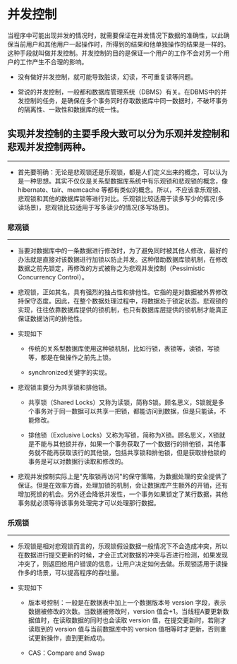 # 并发控制

当程序中可能出现并发的情况时，就需要保证在并发情况下数据的准确性，以此确保当前用户和其他用户一起操作时，所得到的结果和他单独操作的结果是一样的。这种手段就叫做并发控制。并发控制的目的是保证一个用户的工作不会对另一个用户的工作产生不合理的影响。

- 没有做好并发控制，就可能导致脏读，幻读，不可重复读等问题。

- 常说的并发控制，一般都和数据库管理系统（DBMS）有关。在DBMS中的并发控制的任务，是确保在多个事务同时存取数据库中同一数据时，不破坏事务的隔离性、一致性和数据库的统一性。

## 实现并发控制的主要手段大致可以分为乐观并发控制和悲观并发控制两种。

***

- 首先要明确：无论是悲观锁还是乐观锁，都是人们定义出来的概念，可以认为是一种思想。其实不仅仅是关系型数据库系统中有乐观锁和悲观锁的概念，像 hibernate、tair、memcache 等都有类似的概念。所以，不应该拿乐观锁、悲观锁和其他的数据库锁等进行对比。乐观锁比较适用于读多写少的情况(多读场景)，悲观锁比较适用于写多读少的情况(多写场景)。

### 悲观锁

***

- 当要对数据库中的一条数据进行修改时，为了避免同时被其他人修改，最好的办法就是直接对该数据进行加锁以防止并发。这种借助数据库锁机制，在修改数据之前先锁定，再修改的方式被称之为悲观并发控制（Pessimistic Concurrency Control）。

- 悲观锁，正如其名，具有强烈的独占性和排他性。它指的是对数据被外界修改持保守态度。因此，在整个数据处理过程中，将数据处于锁定状态。悲观锁的实现，往往依靠数据库提供的锁机制，也只有数据库层提供的锁机制才能真正保证数据访问的排他性。

- 实现如下

    - 传统的关系型数据库使用这种锁机制，比如行锁，表锁等，读锁，写锁等，都是在做操作之前先上锁。

    - synchronized关键字的实现。

- 悲观锁主要分为共享锁和排他锁。

    - 共享锁（Shared Locks）又称为读锁，简称S锁。顾名思义，S锁就是多个事务对于同一数据可以共享一把锁，都能访问到数据，但是只能读，不能修改。

    - 排他锁（Exclusive Locks）又称为写锁，简称为X锁。顾名思义，X锁就是不能与其他锁并存，如果一个事务获取了一个数据行的排他锁，其他事务就不能再获取该行的其他锁，包括共享锁和排他锁，但是获取排他锁的事务是可以对数据行读取和修改的。

- 悲观并发控制实际上是"先取锁再访问"的保守策略，为数据处理的安全提供了保证。但是在效率方面，处理加锁的机制，会让数据库产生额外的开销，还有增加死锁的机会。另外还会降低并发性，一个事务如果锁定了某行数据，其他事务就必须等待该事务处理完才可以处理那行数据。

### 乐观锁

***

- 乐观锁是相对悲观锁而言的，乐观锁假设数据一般情况下不会造成冲突，所以在数据进行提交更新的时候，才会正式对数据的冲突与否进行检测，如果发现冲突了，则返回给用户错误的信息，让用户决定如何去做。乐观锁适用于读操作多的场景，可以提高程序的吞吐量。

- 实现如下
    - 版本号控制：一般是在数据表中加上一个数据版本号 version 字段，表示数据被修改的次数。当数据被修改时，version 值会+1。当线程A要更新数据值时，在读取数据的同时也会读取 version 值，在提交更新时，若刚才读取到的 version 值与当前数据库中的 version 值相等时才更新，否则重试更新操作，直到更新成功。

    - CAS：Compare and Swap



